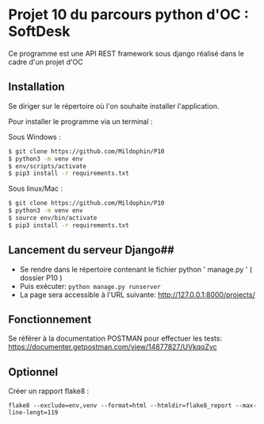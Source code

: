 
# Projet 10 du parcours python d'OC : SoftDesk 

Ce programme est une API REST framework sous django réalisé dans le cadre d'un projet d'OC


## Installation

Se diriger sur le répertoire où l'on souhaite installer l'application.

Pour installer le programme via un terminal :  

Sous Windows :  
```sh
$ git clone https://github.com/Mildophin/P10  
$ python3 -m venv env  
$ env/scripts/activate  
$ pip3 install -r requirements.txt   
```
Sous linux/Mac :      
```sh
$ git clone https://github.com/Mildophin/P10
$ python3 -m venv env    
$ source env/bin/activate    
$ pip3 install -r requirements.txt    
```

## Lancement du serveur Django##

* Se rendre dans le répertoire contenant le fichier python ' manage.py ' ( dossier P10 )
* Puis exécuter:
```python manage.py runserver```
* La page sera accessible à l'URL suivante:  http://127.0.0.1:8000/projects/

## Fonctionnement

Se référer à la documentation POSTMAN pour effectuer les tests:
https://documenter.getpostman.com/view/14877827/UVkqqZyc


## Optionnel
Créer un rapport flake8 :  

`flake8 --exclude=env,venv --format=html --htmldir=flake8_report --max-line-lengt=119`

